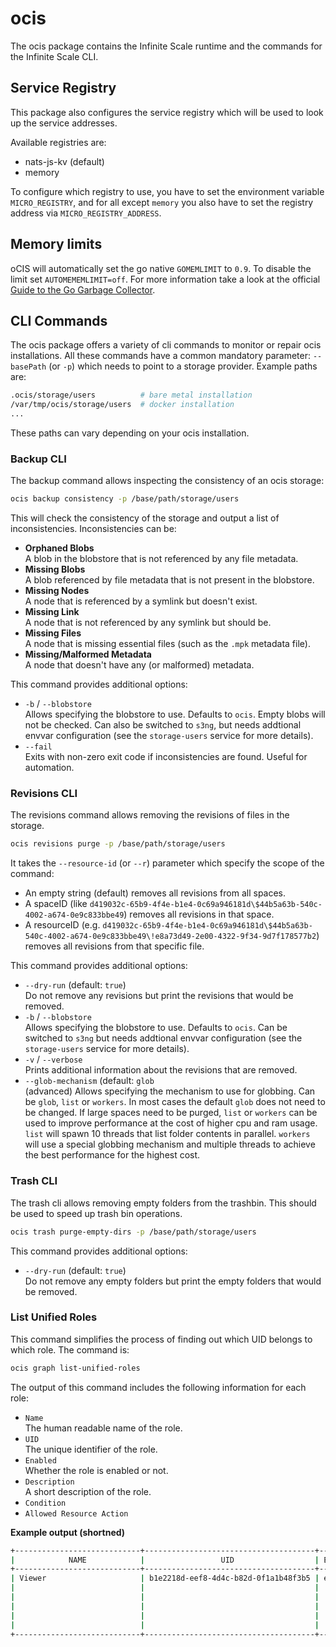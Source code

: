 # ocis

The ocis package contains the Infinite Scale runtime and the commands for the Infinite Scale CLI.

## Service Registry

This package also configures the service registry which will be used to look up the service addresses.

Available registries are:

-   nats-js-kv (default)
-   memory

To configure which registry to use, you have to set the environment variable `MICRO_REGISTRY`, and for all except `memory` you also have to set the registry address via `MICRO_REGISTRY_ADDRESS`.

## Memory limits

oCIS will automatically set the go native `GOMEMLIMIT` to `0.9`. To disable the limit set `AUTOMEMEMLIMIT=off`. For more information take a look at the official [Guide to the Go Garbage Collector](https://go.dev/doc/gc-guide).

## CLI Commands

The ocis package offers a variety of cli commands to monitor or repair ocis installations. All these commands have a common mandatory parameter: `--basePath` (or `-p`) which needs to point to a storage provider. Example paths are:

```bash
.ocis/storage/users          # bare metal installation
/var/tmp/ocis/storage/users  # docker installation
...
```

These paths can vary depending on your ocis installation.

### Backup CLI

The backup command allows inspecting the consistency of an ocis storage:

```bash
ocis backup consistency -p /base/path/storage/users
```

This will check the consistency of the storage and output a list of inconsistencies. Inconsistencies can be:

* **Orphaned Blobs**\
A blob in the blobstore that is not referenced by any file metadata.
* **Missing Blobs**\
A blob referenced by file metadata that is not present in the blobstore.
* **Missing Nodes**\
A node that is referenced by a symlink but doesn't exist.
* **Missing Link**\
A node that is not referenced by any symlink but should be.
* **Missing Files**\
A node that is missing essential files (such as the `.mpk` metadata file).
* **Missing/Malformed Metadata**\
A node that doesn't have any (or malformed) metadata.

This command provides additional options:

* `-b` / `--blobstore`\
Allows specifying the blobstore to use. Defaults to `ocis`. Empty blobs will not be checked. Can also be switched to `s3ng`, but needs addtional envvar configuration (see the `storage-users` service for more details).
* `--fail`\
Exits with non-zero exit code if inconsistencies are found. Useful for automation.

### Revisions CLI

The revisions command allows removing the revisions of files in the storage.

```bash
ocis revisions purge -p /base/path/storage/users
```

It takes the `--resource-id` (or `--r`) parameter which specify the scope of the command:

* An empty string (default) removes all revisions from all spaces.
* A spaceID (like `d419032c-65b9-4f4e-b1e4-0c69a946181d\$44b5a63b-540c-4002-a674-0e9c833bbe49`) removes all revisions in that space.
* A resourceID (e.g. `d419032c-65b9-4f4e-b1e4-0c69a946181d\$44b5a63b-540c-4002-a674-0e9c833bbe49\!e8a73d49-2e00-4322-9f34-9d7f178577b2`) removes all revisions from that specific file.

This command provides additional options:

* `--dry-run` (default: `true`)\
Do not remove any revisions but print the revisions that would be removed.
* `-b` / `--blobstore`\
Allows specifying the blobstore to use. Defaults to `ocis`. Can be switched to `s3ng` but needs addtional envvar configuration (see the `storage-users` service for more details).
* `-v` / `--verbose`\
Prints additional information about the revisions that are removed.
* `--glob-mechanism` (default: `glob`\
(advanced) Allows specifying the mechanism to use for globbing. Can be `glob`, `list` or `workers`. In most cases the default `glob` does not need to be changed. If large spaces need to be purged, `list` or `workers` can be used to improve performance at the cost of higher cpu and ram usage. `list` will spawn 10 threads that list folder contents in parallel. `workers` will use a special globbing mechanism and multiple threads to achieve the best performance for the highest cost.

### Trash CLI

The trash cli allows removing empty folders from the trashbin. This should be used to speed up trash bin operations.

```bash
ocis trash purge-empty-dirs -p /base/path/storage/users
```

This command provides additional options:

* `--dry-run` (default: `true`)\
Do not remove any empty folders but print the empty folders that would be removed.

### List Unified Roles

This command simplifies the process of finding out which UID belongs to which role. The command is:

```bash
ocis graph list-unified-roles
```

The output of this command includes the following information for each role:

* `Name`\
  The human readable name of the role.
* `UID`\
  The unique identifier of the role.
* `Enabled`\
  Whether the role is enabled or not.
* `Description`\
  A short description of the role.
* `Condition`
* `Allowed Resource Action`

**Example output (shortned)**

```bash
+----------------------------+--------------------------------------+----------+--------------------------------+--------------------------------+------------------------------------------+
|            NAME            |                 UID                  | ENABLED  |          DESCRIPTION           |           CONDITION            |         ALLOWED RESOURCE ACTIONS         |
+----------------------------+--------------------------------------+----------+--------------------------------+--------------------------------+------------------------------------------+
| Viewer                     | b1e2218d-eef8-4d4c-b82d-0f1a1b48f3b5 | enabled  | View and download.             | exists @Resource.File          | libre.graph/driveItem/path/read          |
|                            |                                      |          |                                | exists @Resource.Folder        | libre.graph/driveItem/quota/read         |
|                            |                                      |          |                                | exists @Resource.File &&       | libre.graph/driveItem/content/read       |
|                            |                                      |          |                                | @Subject.UserType=="Federated" | libre.graph/driveItem/children/read      |
|                            |                                      |          |                                | exists @Resource.Folder &&     | libre.graph/driveItem/deleted/read       |
|                            |                                      |          |                                | @Subject.UserType=="Federated" | libre.graph/driveItem/basic/read         |
+----------------------------+--------------------------------------+----------+--------------------------------+--------------------------------+------------------------------------------+
```
